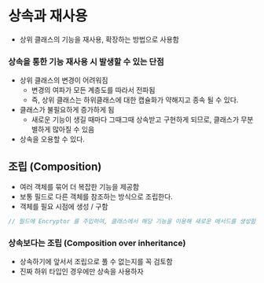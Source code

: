 # 상속과 재사용
- 상위 클래스의 기능을 재사용, 확장하는 방법으로 사용함

### 상속을 통한 기능 재사용 시 발생할 수 있는 단점
- 상위 클래스의 변경이 어려워짐
  - 변경의 여파가 모든 계층도를 따라서 전파됨
  - 즉, 상위 클래스는 하위클래스에 대한 캡슐화가 약해지고 종속 될 수 있다.
- 클래스가 불필요하게 증가하게 됨
  - 새로운 기능이 생길 때마다 그때그때 상속받고 구현하게 되므로, 클래스가 무분별하게 많아질 수 있음
- 상속을 오용할 수 있다.
  

## 조립 (Composition)
- 여러 객체를 묶어 더 복잡한 기능을 제공함
- 보통 필드로 다른 객체를 참조하는 방식으로 조립한다.
- 객체를 필요 시점에 생성 / 구함
```java
// 필드에 Encryptor 를 주입하여, 클래스에서 해당 기능을 이용해 새로운 메서드를 생성함

```
### 상속보다는 조립 (Composition over inheritance)
- 상속하기에 앞서서 조립으로 풀 수 없는지를 꼭 검토함
- 진짜 하위 타입인 경우에만 상속을 사용하자